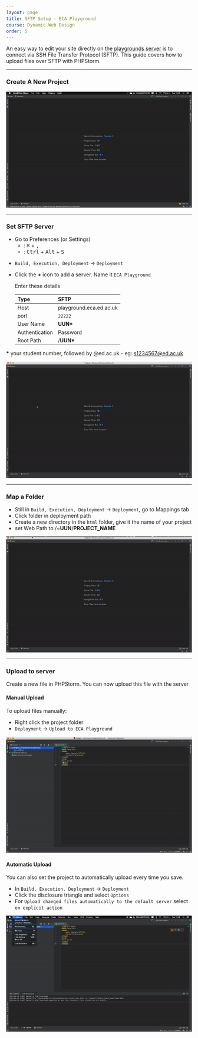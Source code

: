 ```yaml
---
layout: page
title: SFTP Setup - ECA Playground
course: Dynamic Web Design
order: 5
---
```


An easy way to edit your site directly on the [playgrounds server](https://www.wiki.ed.ac.uk/display/ECAIT/Experimental+web+server) is to connect via SSH File Transfer Protocol (SFTP). This guide covers how to upload files over SFTP with PHPStorm.

---

### Create A New Project

![Create A New Project GIF](gif/PHPStormNewProject.gif)

---

### Set SFTP Server

- Go to Preferences (or Settings)
  - <i class="fab fa-apple"></i>: <kbd>⌘</kbd> + <kbd>,</kbd>
  - <i class="fab fa-windows"></i>: <kbd>Ctrl</kbd> + <kbd>Alt</kbd> + <kbd>S</kbd>

* `Build, Execution, Deployment` -> `Deployment`
* Click the **+** icon to add a server. Name it `ECA Playground`

  Enter these details

  | Type           | SFTP                    |
  | -------------- | ----------------------- |
  | Host           | playground.eca.ed.ac.uk |
  | port           | `22222`                 |
  | User Name      | **UUN\***               |
  | Authentication | Password                |
  | Root Path      | /**UUN\***              |

**\*** your student number, followed by @ed.ac.uk - eg: s1234567@ed.ac.uk

![Set SFTP Server Gif](gif/PHPStormSetSFTP.gif)

---

### Map a Folder

- Still in `Build, Execution, Deployment` -> `Deployment`, go to Mappings tab
- Click folder in deployment path
- Create a new directory in the `html` folder, give it the name of your project
- set Web Path to /~**UUN**/**PROJECT_NAME**

![Map a folder Gif](gif/PHPStormSetMappings.gif)

---

### Upload to server

Create a new file in PHPStorm. You can now upload this file with the server

#### Manual Upload

To upload files manually:

- Right click the project folder
- `Deployment` -> `Upload to ECA Playground`

![Manual Upload GIF](gif/PHPStormManualUpload.gif)

#### Automatic Upload

You can also set the project to automatically upload every time you save.

- In `Build, Execution, Deployment` -> `Deployment`
- Click the disclosure triangle and select `Options`
- For `Upload changed files automatically to the default server` select `on explicit action`

![Automatic Upload GIF](gif/PHPStormAutoUpload.gif)
